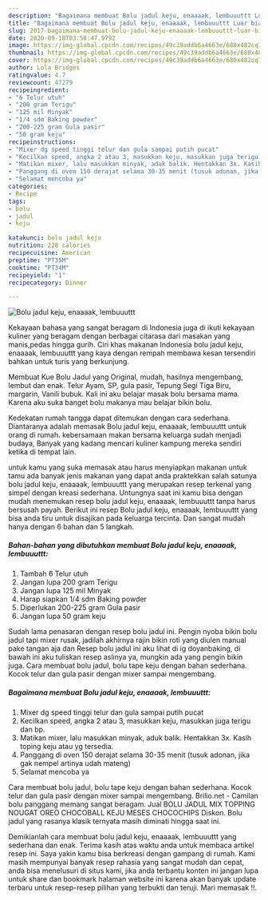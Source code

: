 ```yaml
---
description: "Bagaimana membuat Bolu jadul keju, enaaaak, lembuuuttt Luar biasa"
title: "Bagaimana membuat Bolu jadul keju, enaaaak, lembuuuttt Luar biasa"
slug: 2017-bagaimana-membuat-bolu-jadul-keju-enaaaak-lembuuuttt-luar-biasa
date: 2020-09-18T03:58:47.979Z
image: https://img-global.cpcdn.com/recipes/49c39addb6a4663e/680x482cq70/bolu-jadul-keju-enaaaak-lembuuuttt-foto-resep-utama.jpg
thumbnail: https://img-global.cpcdn.com/recipes/49c39addb6a4663e/680x482cq70/bolu-jadul-keju-enaaaak-lembuuuttt-foto-resep-utama.jpg
cover: https://img-global.cpcdn.com/recipes/49c39addb6a4663e/680x482cq70/bolu-jadul-keju-enaaaak-lembuuuttt-foto-resep-utama.jpg
author: Lola Bridges
ratingvalue: 4.7
reviewcount: 47279
recipeingredient:
- "6 Telur utuh"
- "200 gram Terigu"
- "125 mil Minyak"
- "1/4 sdm Baking powder"
- "200-225 gram Gula pasir"
- "50 gram keju"
recipeinstructions:
- "Mixer dg speed tinggi telur dan gula sampai putih pucat"
- "Kecilkan speed, angka 2 atau 3, masukkan keju, masukkan juga terigu dan bp."
- "Matikan mixer, lalu masukkan minyak, aduk balik. Hentakkan 3x. Kasih toping keju atau yg tersedia."
- "Panggang di oven 150 derajat selama 30-35 menit (tusuk adonan, jika gak nempel artinya udah mateng)"
- "Selamat mencoba ya"
categories:
- Recipe
tags:
- bolu
- jadul
- keju

katakunci: bolu jadul keju 
nutrition: 228 calories
recipecuisine: American
preptime: "PT35M"
cooktime: "PT34M"
recipeyield: "1"
recipecategory: Dinner

---
```



![Bolu jadul keju, enaaaak, lembuuuttt](https://img-global.cpcdn.com/recipes/49c39addb6a4663e/680x482cq70/bolu-jadul-keju-enaaaak-lembuuuttt-foto-resep-utama.jpg)

Kekayaan bahasa yang sangat beragam di Indonesia juga di ikuti kekayaan kuliner yang beragam dengan berbagai citarasa dari masakan yang manis,pedas hingga gurih. Ciri khas makanan Indonesia bolu jadul keju, enaaaak, lembuuuttt yang kaya dengan rempah membawa kesan tersendiri bahkan untuk turis yang berkunjung.


Membuat Kue Bolu Jadul yang Original, mudah, hasilnya mengembang, lembut dan enak. Telur Ayam, SP, gula pasir, Tepung Segi Tiga Biru, margarin, Vanili bubuk. Kali ini aku belajar masak bolu bersama mama. Karena aku suka banget bolu makanya mau belajar bikin bolu.

Kedekatan rumah tangga dapat ditemukan dengan cara sederhana. Diantaranya adalah memasak Bolu jadul keju, enaaaak, lembuuuttt untuk orang di rumah. kebersamaan makan bersama keluarga sudah menjadi budaya, Banyak yang kadang mencari kuliner kampung mereka sendiri ketika di tempat lain.

untuk kamu yang suka memasak atau harus menyiapkan makanan untuk tamu ada banyak jenis makanan yang dapat anda praktekkan salah satunya bolu jadul keju, enaaaak, lembuuuttt yang merupakan resep terkenal yang simpel dengan kreasi sederhana. Untungnya saat ini kamu bisa dengan mudah menemukan resep bolu jadul keju, enaaaak, lembuuuttt tanpa harus bersusah payah.
Berikut ini resep Bolu jadul keju, enaaaak, lembuuuttt yang bisa anda tiru untuk disajikan pada keluarga tercinta. Dan sangat mudah hanya dengan 6 bahan dan 5 langkah.


<!--inarticleads1-->

##### Bahan-bahan yang dibutuhkan membuat Bolu jadul keju, enaaaak, lembuuuttt:

1. Tambah 6 Telur utuh
1. Jangan lupa 200 gram Terigu
1. Jangan lupa 125 mil Minyak
1. Harap siapkan 1/4 sdm Baking powder
1. Diperlukan 200-225 gram Gula pasir
1. Jangan lupa 50 gram keju


Sudah lama penasaran dengan resep bolu jadul ini. Pengin nyoba bikin bolu jadul tapi mixer rusak, jadilah akhirnya rajin bikin roti yang diulen manual pake tangan aja dan Resep bolu jadul ini aku lihat di ig doyanbaking, di bawah ini aku tuliskan resep aslinya ya, mungkin ada yang pengin bikin juga. Cara membuat bolu jadul, bolu tape keju dengan bahan sederhana. Kocok telur dan gula pasir dengan mixer sampai mengembang. 

<!--inarticleads2-->

##### Bagaimana membuat  Bolu jadul keju, enaaaak, lembuuuttt:

1. Mixer dg speed tinggi telur dan gula sampai putih pucat
1. Kecilkan speed, angka 2 atau 3, masukkan keju, masukkan juga terigu dan bp.
1. Matikan mixer, lalu masukkan minyak, aduk balik. Hentakkan 3x. Kasih toping keju atau yg tersedia.
1. Panggang di oven 150 derajat selama 30-35 menit (tusuk adonan, jika gak nempel artinya udah mateng)
1. Selamat mencoba ya


Cara membuat bolu jadul, bolu tape keju dengan bahan sederhana. Kocok telur dan gula pasir dengan mixer sampai mengembang. Brilio.net - Camilan bolu panggang memang sangat beragam. Jual BOLU JADUL MIX TOPPING NOUGAT OREO CHOCOBALL KEJU MESES CHOCOCHIPS Diskon. Bolu jadul yang rasanya klasik ternyata masih diminati hingga saat ini. 

Demikianlah cara membuat bolu jadul keju, enaaaak, lembuuuttt yang sederhana dan enak. Terima kasih atas waktu anda untuk membaca artikel resep ini. Saya yakin kamu bisa berkreasi dengan gampang di rumah. Kami masih mempunyai banyak resep rahasia yang sangat mudah dan cepat, anda bisa menelusuri di situs kami, jika anda terbantu konten ini jangan lupa untuk share dan bookmark halaman website ini karena akan banyak update terbaru untuk resep-resep pilihan yang terbukti dan teruji. Mari memasak !!. 
